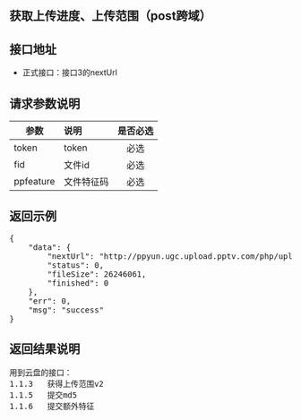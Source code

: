 获取上传进度、上传范围（post跨域）
----------

接口地址
----------
  * 正式接口：接口3的nextUrl

请求参数说明
----------
|  参数         |说明          |是否必选|
| ------------- |:-------------|:-----:|
| token      | token|必选|
| fid        | 文件id |必选|
| ppfeature   | 文件特征码 |必选    |
返回示例
----------
<pre>
{
    "data": {
        "nextUrl": "http://ppyun.ugc.upload.pptv.com/php/uploadRange.php?token=x&fid=x&ppfeature=x&start=0&end=0",
        "status": 0,
        "fileSize": 26246061,
        "finished": 0
    },
    "err": 0,
    "msg": "success"
}
</pre>

返回结果说明
----------
<pre>
用到云盘的接口：
1.1.3	获得上传范围v2
1.1.5	提交md5
1.1.6	提交额外特征
</pre>